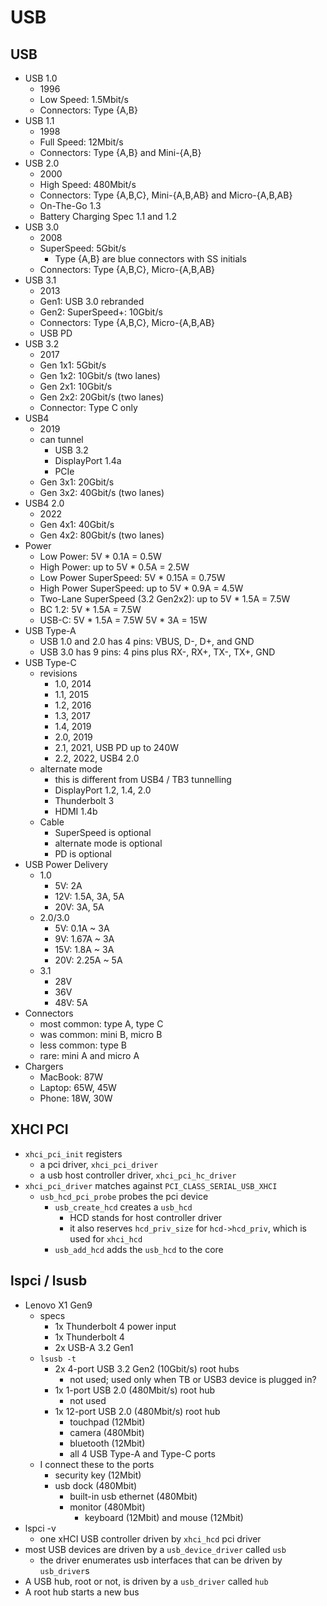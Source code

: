 USB
===

## USB

- USB 1.0
  - 1996
  - Low Speed: 1.5Mbit/s
  - Connectors: Type {A,B}
- USB 1.1
  - 1998
  - Full Speed: 12Mbit/s
  - Connectors: Type {A,B} and Mini-{A,B}
- USB 2.0
  - 2000
  - High Speed: 480Mbit/s
  - Connectors: Type {A,B,C}, Mini-{A,B,AB} and Micro-{A,B,AB}
  - On-The-Go 1.3
  - Battery Charging Spec 1.1 and 1.2
- USB 3.0
  - 2008
  - SuperSpeed: 5Gbit/s
    - Type {A,B} are blue connectors with SS initials
  - Connectors: Type {A,B,C}, Micro-{A,B,AB}
- USB 3.1
  - 2013
  - Gen1: USB 3.0 rebranded
  - Gen2: SuperSpeed+: 10Gbit/s
  - Connectors: Type {A,B,C}, Micro-{A,B,AB}
  - USB PD
- USB 3.2
  - 2017
  - Gen 1x1: 5Gbit/s
  - Gen 1x2: 10Gbit/s (two lanes)
  - Gen 2x1: 10Gbit/s
  - Gen 2x2: 20Gbit/s (two lanes)
  - Connector: Type C only
- USB4
  - 2019
  - can tunnel
    - USB 3.2
    - DisplayPort 1.4a
    - PCIe
  - Gen 3x1: 20Gbit/s
  - Gen 3x2: 40Gbit/s (two lanes)
- USB4 2.0
  - 2022
  - Gen 4x1: 40Gbit/s
  - Gen 4x2: 80Gbit/s (two lanes)
- Power
  - Low Power: 5V * 0.1A = 0.5W
  - High Power: up to 5V * 0.5A = 2.5W
  - Low Power SuperSpeed: 5V * 0.15A = 0.75W
  - High Power SuperSpeed: up to 5V * 0.9A = 4.5W
  - Two-Lane SuperSpeed (3.2 Gen2x2): up to 5V * 1.5A = 7.5W
  - BC 1.2: 5V * 1.5A = 7.5W
  - USB-C: 5V * 1.5A = 7.5W
           5V * 3A = 15W
- USB Type-A
  - USB 1.0 and 2.0 has 4 pins: VBUS, D-, D+, and GND
  - USB 3.0 has 9 pins: 4 pins plus RX-, RX+, TX-, TX+, GND
- USB Type-C
  - revisions
    - 1.0, 2014
    - 1.1, 2015
    - 1.2, 2016
    - 1.3, 2017
    - 1.4, 2019
    - 2.0, 2019
    - 2.1, 2021, USB PD up to 240W
    - 2.2, 2022, USB4 2.0
  - alternate mode
    - this is different from USB4 / TB3 tunnelling
    - DisplayPort 1.2, 1.4, 2.0
    - Thunderbolt 3
    - HDMI 1.4b
  - Cable
    - SuperSpeed is optional
    - alternate mode is optional
    - PD is optional
- USB Power Delivery
  - 1.0
    - 5V: 2A
    - 12V: 1.5A, 3A, 5A
    - 20V: 3A, 5A
  - 2.0/3.0
    - 5V: 0.1A ~ 3A
    - 9V: 1.67A ~ 3A
    - 15V: 1.8A ~ 3A
    - 20V: 2.25A ~ 5A
  - 3.1
    - 28V
    - 36V
    - 48V: 5A
- Connectors
  - most common: type A, type C
  - was common: mini B, micro B
  - less common: type B
  - rare: mini A and micro A
- Chargers
  - MacBook: 87W
  - Laptop: 65W, 45W
  - Phone: 18W, 30W

## XHCI PCI

- `xhci_pci_init` registers
  - a pci driver, `xhci_pci_driver`
  - a usb host controller driver, `xhci_pci_hc_driver`
- `xhci_pci_driver` matches against `PCI_CLASS_SERIAL_USB_XHCI`
  - `usb_hcd_pci_probe` probes the pci device
    - `usb_create_hcd` creates a `usb_hcd`
      - HCD stands for host controller driver
      - it also reserves `hcd_priv_size` for `hcd->hcd_priv`, which is used
        for `xhci_hcd`
    - `usb_add_hcd` adds the `usb_hcd` to the core

## lspci / lsusb

- Lenovo X1 Gen9
  - specs
    - 1x Thunderbolt 4 power input
    - 1x Thunderbolt 4
    - 2x USB-A 3.2 Gen1
  - `lsusb -t`
    - 2x 4-port USB 3.2 Gen2 (10Gbit/s) root hubs
      - not used; used only when TB or USB3 device is plugged in?
    - 1x 1-port USB 2.0 (480Mbit/s) root hub
      - not used
    - 1x 12-port USB 2.0 (480Mbit/s) root hub
      - touchpad (12Mbit)
      - camera (480Mbit)
      - bluetooth (12Mbit)
      - all 4 USB Type-A and Type-C ports
  - I connect these to the ports
    - security key (12Mbit)
    - usb dock (480Mbit)
      - built-in usb ethernet (480Mbit)
      - monitor (480Mbit)
        - keyboard (12Mbit) and mouse (12Mbit)
- lspci -v
  - one xHCI USB controller driven by `xhci_hcd` pci driver
- most USB devices are driven by a `usb_device_driver` called `usb`
  - the driver enumerates usb interfaces that can be driven by `usb_driver`s
- A USB hub, root or not, is driven by a `usb_driver` called `hub`
- A root hub starts a new bus
